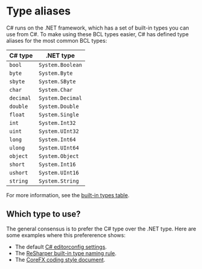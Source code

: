 # Type aliases

C# runs on the .NET framework, which has a set of built-in types you can use from C#. To make using these BCL types easier, C# has defined type aliases for the most common BCL types:

| C# type   | .NET type        |
| --------- | ---------------- |
| `bool`    | `System.Boolean` |
| `byte`    | `System.Byte`    |
| `sbyte`   | `System.SByte`   |
| `char`    | `System.Char`    |
| `decimal` | `System.Decimal` |
| `double`  | `System.Double`  |
| `float`   | `System.Single`  |
| `int`     | `System.Int32`   |
| `uint`    | `System.UInt32`  |
| `long`    | `System.Int64`   |
| `ulong`   | `System.UInt64`  |
| `object`  | `System.Object`  |
| `short`   | `System.Int16`   |
| `ushort`  | `System.UInt16`  |
| `string`  | `System.String`  |

For more information, see the [built-in types table][docs.microsoft.com_built-in-types-table].

## Which type to use?

The general consensus is to prefer the C# type over the .NET type. Here are some examples where this prefererence shows:

- The default [C# editorconfig settings][docs.microsoft.com_editorconfig-language-keywords].
- The [ReSharper built-in type naming rule][jetbrains.com_built-in-type-naming].
- The [CoreFX coding style document][github.com_corefx-coding-style].

[docs.microsoft.com_built-in-types-table]: https://docs.microsoft.com/en-us/dotnet/csharp/language-reference/keywords/built-in-types-table
[docs.microsoft.com_editorconfig-language-keywords]: https://docs.microsoft.com/en-us/visualstudio/ide/editorconfig-language-conventions?view=vs-2019#language-keywords
[github.com_corefx-coding-style]: https://github.com/dotnet/corefx/blob/master/Documentation/coding-guidelines/coding-style.md
[jetbrains.com_built-in-type-naming]: https://www.jetbrains.com/help/resharper/Built_In_Type_Naming.html
